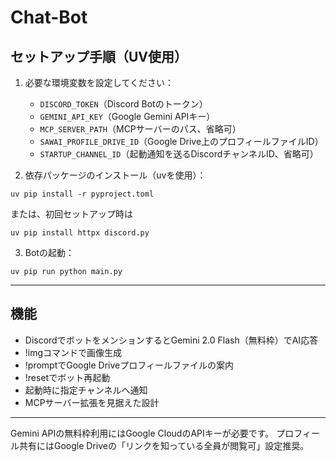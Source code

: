 # Chat-Bot

## セットアップ手順（UV使用）

1. 必要な環境変数を設定してください：
   - `DISCORD_TOKEN`（Discord Botのトークン）
   - `GEMINI_API_KEY`（Google Gemini APIキー）
   - `MCP_SERVER_PATH`（MCPサーバーのパス、省略可）
   - `SAWAI_PROFILE_DRIVE_ID`（Google Drive上のプロフィールファイルID）
   - `STARTUP_CHANNEL_ID`（起動通知を送るDiscordチャンネルID、省略可）

2. 依存パッケージのインストール（uvを使用）：

```
uv pip install -r pyproject.toml
```

または、初回セットアップ時は
```
uv pip install httpx discord.py
```

3. Botの起動：

```
uv pip run python main.py
```

---

## 機能
- DiscordでボットをメンションするとGemini 2.0 Flash（無料枠）でAI応答
- !imgコマンドで画像生成
- !promptでGoogle Driveプロフィールファイルの案内
- !resetでボット再起動
- 起動時に指定チャンネルへ通知
- MCPサーバー拡張を見据えた設計

---

Gemini APIの無料枠利用にはGoogle CloudのAPIキーが必要です。
プロフィール共有にはGoogle Driveの「リンクを知っている全員が閲覧可」設定推奨。
